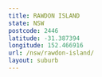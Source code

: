 ```yaml
---
title: RAWDON ISLAND
state: NSW
postcode: 2446
latitude: -31.387394
longitude: 152.466916
url: /nsw/rawdon-island/
layout: suburb
---
```

